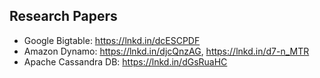 ## Research Papers
- Google Bigtable: https://lnkd.in/dcESCPDF
- Amazon Dynamo: https://lnkd.in/djcQnzAG, https://lnkd.in/d7-n_MTR
- Apache Cassandra DB: https://lnkd.in/dGsRuaHC
